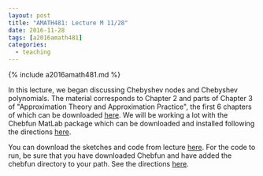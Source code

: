 ```yaml
---
layout: post
title: "AMATH481: Lecture M 11/28"
date: 2016-11-28
tags: [a2016amath481]
categories:
  - teaching
---
```


{% include a2016amath481.md %}

In this lecture, we began discussing Chebyshev
nodes and Chebyshev polynomials. The material corresponds
to Chapter 2 and parts of Chapter 3 of 
"Approximation Theory and Approximation Practice",
the first 6 chapters of which can be downloaded
[here](https://people.maths.ox.ac.uk/trefethen/ATAP/ATAPfirst6chapters.pdf).
We will be working a lot with the Chebfun MatLab
package which can be downloaded and installed 
following the directions [here](http://www.chebfun.org/download/).

You can download the sketches and code from lecture [here](/assets/courses/uw-amath-481-a-2016/lec-11-28.zip). For 
the code to run, be sure that you have downloaded
Chebfun and have added the chebfun directory
to your path. See the directions [here](http://www.chebfun.org/download/).
